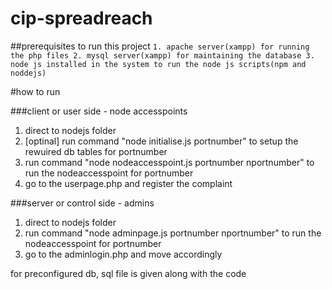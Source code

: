 # cip-spreadreach

##prerequisites to run this project
`1. apache server(xampp) for running the php files
2. mysql server(xampp) for maintaining the database
3. node js installed in the system to run the node js scripts(npm and noddejs)`

#how to run

###client or user side - node accesspoints
1. direct to nodejs folder 
2. [optinal] run command "node initialise.js portnumber" to setup the rewuired db tables for portnumber
3. run command "node nodeaccesspoint.js portnumber nportnumber" to run the nodeaccesspoint for portnumber
4. go to the userpage.php and register the complaint

###server or control side - admins
1. direct to nodejs folder
2. run command "node adminpage.js portnumber nportnumber" to run the nodeaccesspoint for portnumber
3. go to the adminlogin.php and move accordingly

for preconfigured db, sql file is given along with the code
